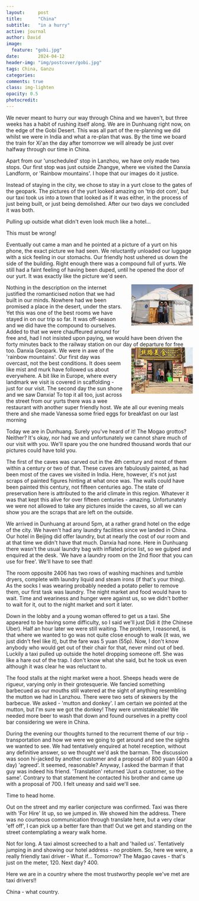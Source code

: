 ```yaml
---
layout:     post
title:      "China"
subtitle:   "in a hurry"
active: journal
author: David
image:
  feature: "gobi.jpg"
date:       2024-04-12
header-img: "img/postcover/gobi.jpg"
tags: China, Ganzu
categories: 
comments: true
class: img-lighten 
opacity: 0.5
photocredit:
---
```


We never meant to hurry our way through China and we haven't, but three weeks has a habit of rushing itself along. We are in Dunhuang right now, on the edge of the Gobi Desert. This was all part of the re-planning we did whilst we were in India and what a re-plan that was. By the time we board the train for Xi'an the day after tomorrow we will already be just over halfway through our time in China.

Apart from our 'unscheduled' stop in Lanzhou, we have only made two stops. Our first stop was just outside Zhangye, where we visited the Danxia Landform, or 'Rainbow mountains'. I hope that our images do it justice. 

Instead of staying in the city, we chose to stay in a yurt close to the gates of the geopark. The pictures of the yurt looked amazing on 'trip dot com', but our taxi took us into a town that looked as if it was either, in the process of just being built, or just being demolished. After our two days we concluded it was both. 

Pulling up outside what didn't even look much like a hotel... 

This must be wrong!

Eventually out came a man and he pointed at a picture of a yurt on his phone, the exact picture we had seen. We reluctantly unloaded our luggage with a sick feeling in our stomachs. Our friendly host ushered us down the side of the building. Right enough there was a compound full of yurts. We still had a faint feeling of having been duped, until he opened the door of our yurt. It was exactly like the picture we'd seen. 

<style>
img {
  float: right;
  margin: 0px 0px 15px 20px;
  width: 33%
}
</style> 
<img src="/img/postbody/yurt.jpg">
Nothing in the description on the internet justified the romanticised notion that we had built in our minds. Nowhere had we been promised a place in the desert, under the stars. Yet this was one of the best rooms we have stayed in on our trip so far. It was off-season and we did have the compound to ourselves. Added to that we were chauffeured around for free and, had I not insisted upon paying, we would have been driven the forty minutes back to the railway station on our day of departure for free too. 

<style>
img {
  float: right;
  margin: 0px 0px 15px 20px;
  width: 33%
}
</style> 
<img src="/img/postbody/danxiacafe.jpg">
Danxia Geopark. We were in awe of the 'rainbow mountains'. Our first day was overcast, not the best conditions. It  does seem like mist and murk have followed us about everywhere. A bit like in Europe, where every landmark we visit is covered in scaffolding - just for our visit. The second day the sun shone and we saw Danxia! To top it all too, just across the street from our yurts there was a wee restaurant with another super friendly host. We ate all our evening meals there and she made Vanessa some fried eggs for breakfast on our last morning

Today we are in Dunhuang. Surely you've heard of it! The Mogao grottos? Neither? It's okay, nor had we and unfortunately we cannot share much of our visit with you. We'll spare you the one hundred thousand words that our pictures could have told you. 

The first of the caves was carved out in the 4th century and most of them within a century or two of that. These caves are fabulously painted, as had been most of the caves we visited in India. Here, however, it's not just scraps of painted figures hinting at what once was. The walls could have been painted this century, not fifteen centuries ago. The state of preservation here is attributed to the arid climate in this region. Whatever it was that kept this alive for over fifteen centuries - amazing. Unfortunately we were not allowed to take any pictures inside the caves, so all we can show you are the scraps that are left on the outside.

We arrived in Dunhuang at around 5pm, at a rather grand hotel on the edge of the city. We haven't had any laundry facilities since we landed in China. Our hotel in Beijing did offer laundry, but at nearly the cost of our room and at that time we didn't have that much. Danxia had none. Here in Dunhuang there wasn't the usual laundry bag with inflated price list, so we gulped and enquired at the desk. 'We have a laundry room on the 2nd floor that you can use for free'. We'll have to see that! 

The room opposite 2406 has two rows of washing machines and tumble dryers, complete with laundry liquid and steam irons (if that's your thing). As the socks I was wearing probably needed a potato peller to remove them, our first task was laundry. The night market and food would have to wait. Time and weariness and hunger were against us, so we didn't bother to wait for it, out to the night market and sort it later.  

Down in the lobby and a young woman offered to get us a taxi. She appeared to be having some difficulty, so I said we'll just Didi it (the Chinese Uber). Half an hour later we were still waiting. The problem, I reasoned, is that where we wanted to go was not quite close enough to walk (it was, we just didn't feel like it), but the fare was 5 yuan (55p). Now, I don't know anybody who would get out of their chair for that, never mind out of bed. Luckily a taxi pulled up outside the hotel dropping someone off. She was like a hare out of the trap. I don't know what she said, but he took us even although it was clear he was reluctant to.

The food stalls at the night market were a hoot. Sheeps heads were de rigueur, varying only in their grotesquerie. We fancied something barbecued as our mouths still watered at the sight of anything resembling the mutton we had in Lanzhou. There were two sets of skewers by the barbecue. We asked - 'mutton and donkey'. I am certain we pointed at the mutton, but I'm sure we got the donkey! They were unmistakeable! We needed more beer to wash that down and found ourselves in a pretty cool bar considering we were in China.

During the evening our thoughts turned to the recurrent theme of our trip - transportation and how we were we going to get around and see the sights we wanted to see. We had tentatively enquired at hotel reception, without any definitive answer, so we thought we'd ask the barman. The discussion was soon hi-jacked by another customer and a proposal of 800 yuan (400 a day) 'agreed'. It seemed, reasonable? Anyway, I asked the barman if that guy was indeed his friend. 'Translation' returned 'Just a customer, so the same'. Contrary to that statement he contacted his brother and came up with a proposal of 700. I felt uneasy and said we'll see. 

Time to head home.

Out on the street and my earlier conjecture was confirmed. Taxi was there with 'For Hire' lit up, so we jumped in. We showed him the address. There was no courteous communication through translate here, but a very clear 'eff off', I can pick up a better fare than that! Out we get and standing on the street contemplating a weary walk home. 

Not for long. A taxi almost screeched to a halt and 'hailed us'. Tentatively jumping in and showing our hotel address - no problem. So, here we were, a really friendly taxi driver - What if... Tomorrow? The Magao caves - that's just on the meter, 120. Next day? 400. 

Here we are in a country where the most trustworthy people we've met are taxi drivers!!

China - what country. 











